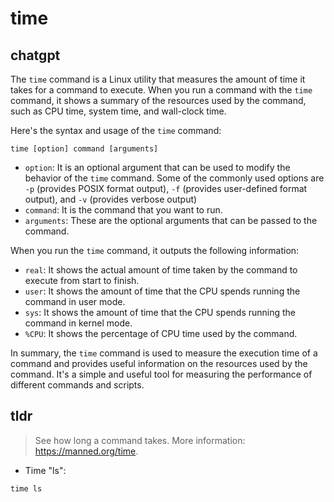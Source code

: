 # time 
## chatgpt 
The `time` command is a Linux utility that measures the amount of time it takes for a command to execute. When you run a command with the `time` command, it shows a summary of the resources used by the command, such as CPU time, system time, and wall-clock time.

Here's the syntax and usage of the `time` command:

```
time [option] command [arguments]
```

- `option`: It is an optional argument that can be used to modify the behavior of the `time` command. Some of the commonly used options are `-p` (provides POSIX format output), `-f` (provides user-defined format output), and `-v` (provides verbose output)
- `command`: It is the command that you want to run.
- `arguments`: These are the optional arguments that can be passed to the command.

When you run the `time` command, it outputs the following information:

- `real`: It shows the actual amount of time taken by the command to execute from start to finish.
- `user`: It shows the amount of time that the CPU spends running the command in user mode.
- `sys`: It shows the amount of time that the CPU spends running the command in kernel mode.
- `%CPU`: It shows the percentage of CPU time used by the command.

In summary, the `time` command is used to measure the execution time of a command and provides useful information on the resources used by the command. It's a simple and useful tool for measuring the performance of different commands and scripts. 

## tldr 
 
> See how long a command takes.
> More information: <https://manned.org/time>.

- Time "ls":

`time ls`
